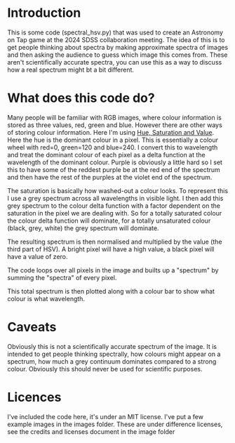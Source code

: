 # Introduction
This is some code (spectral_hsv.py) that was used to create an Astronomy on Tap game at the 2024 SDSS collaboration meeting. The idea of this is to get people thinking about spectra by making approximate spectra of images and then asking the audience to guess which image this comes from. These aren't scientifically accurate spectra, you can use this as a way to discuss how a real spectrum might bt a bit different.

# What does this code do?
Many people will be familiar with RGB images, where colour information is stored as three values, red, green and blue. However there are other ways of storing colour information. Here I'm using <a href="https://en.wikipedia.org/wiki/HSL_and_HSV">Hue, Saturation and Value</a>. Here the hue is the dominant colour in a pixel. This is essentially a colour wheel with red=0, green=120 and blue=240. I convert this to wavelength and treat the dominant colour of each pixel as a delta function at the wavelength of the dominant colour. Purple is obviously a little hard so I set this to have some of the reddest purple be at the red end of the spectrum and then have the rest of the purples at the violet end of the spectrum.

The saturation is basically how washed-out a colour looks. To represent this I use a grey spectrum across all wavelengths in visible light. I then add this grey spectrum to the colour delta function with a factor dependent on the saturation in the pixel we are dealing with. So for a totally saturated colour the colour delta function will dominate, for a totally unsaturated colour (black, grey, white) the grey spectrum will dominate.

The resulting spectrum is then normalised and multiplied by the value (the third part of HSV). A bright pixel will have a high value, a black pixel will have a value of zero.

The code loops over all pixels in the image and builts up a "spectrum" by summing the "spectra" of every pixel.

This total spectrum is then plotted along with a colour bar to show what colour is what wavelength.

# Caveats
Obviously this is not a scientifically accurate spectrum of the image. It is intended to get people thinking spectrally, how colours might appear on a spectrum, how much a grey continuum dominates compared to a strong colour. Obviously this should never be used for scientific purposes.

# Licences
I've included the code here, it's under an MIT license. I've put a few example images in the images folder. These are under difference licenses, see the credits and licenses document in the image folder
